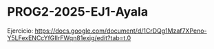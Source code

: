 # PROG2-2025-EJ1-Ayala

Ejercicio: https://docs.google.com/document/d/1CrDQg1Mzaf7XPeno-Y5LFexENCcYfGIIrFWqn81exjg/edit?tab=t.0
